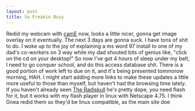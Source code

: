 ```yaml
--- 
layout: post
title: So Freakin Busy
---
```

Redid my webcam with <a href="http://www.linuxbrit.org/camE/">camE</a> now, looks a little nicer, gonna get image overlay on it eventually.  The next 3 days are gonna suck. I have tons of shit to do.  I woke up to the joy of explaining a ms word 97 install to one of my dad's co-workers on 3 way while my dad shouted bits of genius like, "click on the cd on your desktop!" So now I've got 4 hours of sleep under my belt, I need to go conquer school, and do this access database shit.  There is a good portion of work left to due on it, and it's being presented tommorow morning, HAH.  I might start adding more links to make these updates a little more useful to those than myself, but haven't had the browsing time lately.  If you haven't already seen <a href="http://www.garson.org/~gnea/radiskull/">The Radiskull</a> he's pretty dope, you need flash for it, but it works with my flash player in linux with Netscape 4.75.  I think Gnea redid them so they'd be linux compatible, as the main site doe
